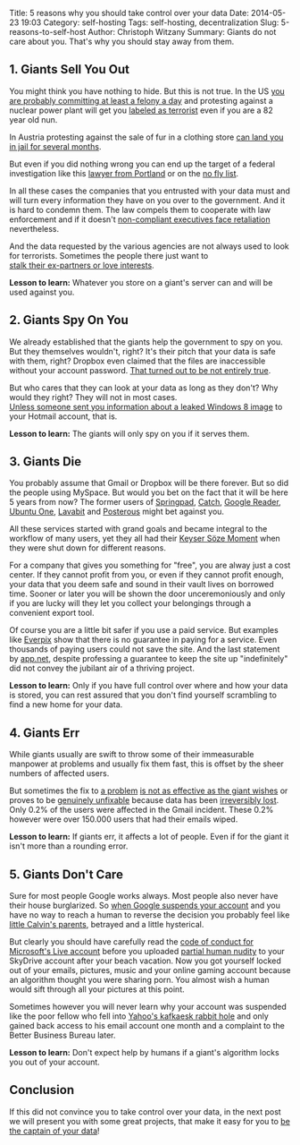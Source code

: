 Title: 5 reasons why you should take control over your data
Date: 2014-05-23 19:03
Category: self-hosting
Tags: self-hosting, decentralization
Slug: 5-reasons-to-self-host
Author: Christoph Witzany
Summary: Giants do not care about you. That's why you should stay away from them.




## 1. Giants Sell You Out

You might think you have nothing to hide. But this is not true. In the 
US [you are probably committing at least a felony a day][3-felonies] and 
protesting against a nuclear power plant will get you 
[labeled as terrorist][terrorist-nun] even if you are a 82 year old nun.

In Austria protesting against the sale of fur in a clothing store 
[can land you in jail for several months][animal-rights]. 

But even if you did nothing wrong you can end up the target of a federal 
investigation like this [lawyer from Portland][portland-lawyer] or on the 
[no fly list][no-fly-list].

In all these cases the companies that you entrusted with your data must and 
will turn every information they have on you over to the government. And it is 
hard to condemn them. The law compels them to cooperate with law enforcement 
and if it doesn't [non-compliant executives face retaliation][qwest] 
nevertheless.

And the data requested by the various agencies are not always used to look for 
terrorists. Sometimes the people there just want to   
[stalk their ex-partners or love interests][loveint]. 

__Lesson to learn:__ Whatever you store on a giant's server can and will be used
against you.

## 2. Giants Spy On You

We already established that the giants help the government to spy on you. But 
they themselves wouldn't, right? It's their pitch that your data is safe with 
them, right? Dropbox even claimed that the files are inaccessible without your 
account password. [That turned out to be not entirely true][dropbox-claim].

But who cares that they can look at your data as long as they don't? Why would
they right? They will not in most cases.   
[Unless someone sent you information about a leaked Windows 8 image][hotmail-blogger] 
to your Hotmail account, that is. 

__Lesson to learn:__ The giants will only spy on you if it serves them. 


## 3. Giants Die

You probably assume that Gmail or Dropbox will be there forever. But so did the
people using MySpace. But would you bet on the fact that it will be here 5 
years from now? The former users of [Springpad][], [Catch][],
[Google Reader][google-reader], [Ubuntu One][ubuntu-one], [Lavabit][] and 
[Posterous][] might bet against you. 

All these services started with grand goals and became integral to the workflow 
of many users, yet they all had their [Keyser Söze Moment][keyser-soze-moment] 
when they were shut down for different reasons.

For a company that gives you something for "free", you are alway just a cost 
center. If they cannot profit from you, or even if they cannot profit enough, 
your data that you deem safe and sound in their vault lives on borrowed time.
Sooner or later you will be shown the door unceremoniously and only if you are 
lucky will they let you collect your belongings through a convenient export 
tool. 

Of course you are a little bit safer if you use a paid service. But examples 
like [Everpix][] show that there is no guarantee in paying for a service. Even 
thousands of paying users could not save the site. And the last statement by 
[app.net][], despite professing a guarantee to keep the site up "indefinitely" 
did not convey the jubilant air of a thriving project.

__Lesson to learn:__ Only if you have full control over where and how your data is 
stored, you can rest assured that you don't find yourself scrambling to find a 
new home for your data.



## 4. Giants Err

While giants usually are swift to throw some of their immeasurable manpower at 
problems and usually fix them fast, this is offset by the sheer numbers of 
affected users.

But sometimes the fix to [a problem][yahoo-xss] 
[is not as effective as the giant wishes][yahoo-xss-2] or proves to be 
[genuinely unfixable][microsoft-danger] because data has been 
[irreversibly lost][google-data-loss]. Only 0.2% of the users were affected in 
the Gmail incident. These 0.2% however were over 150.000 users that had their 
emails wiped.

__Lesson to learn:__ If giants err, it affects a lot of people. Even if for 
the giant it isn't more than a rounding error.

## 5. Giants Don't Care

Sure for most people Google works always. Most people also never have their 
house burglarized. So [when Google suspends your account][google-suspension]
and you have no way to reach a human to reverse the decision you probably feel 
like [little Calvin's parents][calvin], betrayed and a little hysterical. 

But clearly you should have carefully read the 
[code of conduct for Microsoft's Live account][live-coc] before you 
uploaded [partial human nudity][skydrive] to your SkyDrive account after your 
beach vacation. Now you got yourself locked out of your emails, pictures, music 
and your online gaming account because an algorithm thought you were sharing 
porn. You almost wish a human would sift through all your pictures at this 
point.

Sometimes however you will never learn why your account was suspended like the
poor fellow who fell into [Yahoo's kafkaesk rabbit hole][yahoo] and only gained
back access to his email account one month and a complaint to the Better 
Business Bureau later.

__Lesson to learn:__ Don't expect help by humans if a giant's algorithm locks you
out of your account.


## Conclusion

If this did not convince you to take control over your data, in the next post 
we will present you with some great projects, that make it easy for you to [be 
the  captain of your data][cloudfleet]!



[3-felonies]: http://www.amazon.com/exec/obidos/ASIN/B00505UZ4G/ref=nosim/0sil8 "Three Felonies A Day by Harvey Silverglate"
[terrorist-nun]: http://topinfopost.com/2013/05/31/82-year-old-nun-about-to-be-sentenced-as-a-terrorist "82 year old nun about to be sentenced as a terrorist"
[animal-rights]: https://de.wikipedia.org/wiki/Wiener_neust%C3%A4dter_Tiersch%C3%BCtzerprozess#Ermittlungen_und_Verhaftungen "Wiener Neustädter Tierschützerprozess - Sorry only in German"
[portland-lawyer]: http://www.komonews.com/news/archive/4125406.html "Portland Lawyer Cleared In Madrid Bombing Case"
[no-fly-list]: http://www.mercurynews.com/crime-courts/ci_24911422/u-s-government-loses-challenge-no-fly-lists "No-fly list challenged: Stanford student wrongly labeled a terrorist, judge says"
[qwest]: http://www.dailykos.com/story/2013/10/01/1243061/-Qwest-CEO-Who-Resisted-NSA-Spying-Finally-Released-From-Prison-After-Four-Years-of-Incarceration "Qwest CEO Who Resisted NSA Spying Finally Released From Prison After Four Years of Incarceration"
[loveint]: http://blogs.wsj.com/washwire/2013/08/23/nsa-officers-sometimes-spy-on-love-interests/ "NSA Officers Spy on Love Interests"
[google-suspension]: http://www.slate.com/articles/technology/future_tense/2013/04/life_without_google_when_my_account_was_suspended_i_felt_like_i_d_been_dumped.html "Can You Live Without Google?"
[calvin]: http://www.gocomics.com/calvinandhobbes/2014/05/20 "This is one of the things you always figure will happen to other people. - Unfortunately we're all someone else to someone else"
[live-coc]: http://windows.microsoft.com/en-GB/windows-live/code-of-conduct "Windows Life - Code of Conduct"
[skydrive]: http://www.geek.com/news/skydrive-account-suspensions-prove-you-cant-trust-cloud-storage-1503931/ "SkyDrive account suspensions prove you can’t trust cloud storage"
[yahoo]: http://www.thegeekprofessor.com/arguing-a-yahoo-account-suspension/ "Arguing a Yahoo! Account Suspension"
[springpad]: http://www.engadget.com/2014/05/23/springpad-shutting-down/ "Springpad shutting down"
[catch]: http://research.gigaom.com/2013/08/evernote-competitor-catch-to-shut-down/ "Evernote competitor Catch to shut down"
[google-reader]: http://edition.cnn.com/2013/03/14/tech/web/google-reader-discontinued/index.html "Google Reader shutting down"
[ubuntu-one]: http://arstechnica.com/information-technology/2014/04/ubuntu-one-storage-and-music-service-shut-down-by-canonical/ "Ubuntu One storage and music service shut down by Canonical"
[lavabit]: http://www.theguardian.com/commentisfree/2014/may/20/why-did-lavabit-shut-down-snowden-email "Secrets, lies and Snowden's email: why I was forced to shut down Lavabit"
[posterous]: http://techcrunch.com/2013/02/15/posterous-will-shut-down-on-april-30th-co-founder-garry-tan-launches-posthaven-to-save-your-sites/ "Posterous Will Shut Down On April 30th, Co-Founder Garry Tan Launches Posthaven To Save Your Sites"
[keyser-soze-moment]: https://www.youtube.com/watch?v=IkJqKOb0ZhY "... and like that, it's gone"
[everpix]: http://www.your-digital-life.com/photo-sharing-site-everpix-shutting-down/ "Photo-Sharing Site Everpix Shutting Down"
[app.net]: http://blog.app.net/2014/05/06/app-net-state-of-the-union/ "App.net State of the Union"
[dropbox-claim]: http://www.wired.com/2011/05/dropbox-ftc/ "Dropbox Lied to Users About Data Security, Complaint to FTC Alleges"
[hotmail-blogger]: http://money.cnn.com/2014/03/21/technology/security/microsoft-email/index.html "Microsoft defends its right to read your email"
[yahoo-xss]: http://thenextweb.com/insider/2013/01/07/yahoo-mail-users-hit-by-widespread-hacking-xss-exploit-seemingly-to-blame/ "Yahoo Mail users hit by widespread hacking, XSS exploit seemingly to blame (Update: Fixed)"
[yahoo-xss-2]: http://www.offensive-security.com/offsec/yahoo-dom-xss-0day-prevails/ "Yahoo DOM XSS 0day – Not fixed yet!"
[microsoft-danger]: http://appleinsider.com/articles/09/10/11/microsofts_danger_sidekick_data_loss_casts_dark_on_cloud_computing "Microsoft's Danger Sidekick data loss casts dark on cloud computing"
[google-data-loss]: http://www.developerfusion.com/news/112985/gmail-data-loss-bug-causes-complete-data-loss-calls-for-tape-backups/ "Gmail data loss bug causes complete data loss, calls for tape backups"
[cloudfleet]: https://cloudfleet.io/
